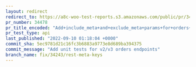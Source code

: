 ```yaml
---
layout: redirect
redirect_to: https://a8c-woo-test-reports.s3.amazonaws.com/public/pr/34478/api/index.html
pr_number: 34478
pr_title_encoded: "Add+include_meta+and+exclude_meta+params+for+orders+and+products"
pr_test_type: api
last_published: "2022-09-10 01:18:04 +0000"
commit_sha: 5ec9781d21c16fc3b6883a9773e8d689ba394375
commit_message: "Add unit tests for v2/v3 orders endpoints"
branch_name: fix/34243/rest-meta-keys
---
```

